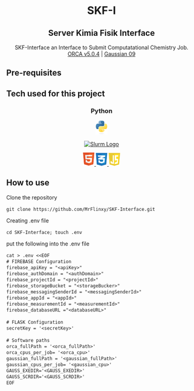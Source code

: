 <div align="center">
<h1>SKF-I</h1>
<h2>Server Kimia Fisik Interface</h2>
<p>SKF-Interface an Interface to Submit Computatational Chemistry Job.<br>
<a href="https://orcaforum.kofo.mpg.de/">ORCA v5.0.4</a> | <a href="https://gaussian.com/">Gaussian 09</a> 
</p>
</div>

## Pre-requisites

## Tech used for this project

<div align="center">
<h3>Python</h3>
<p>
  <a href="https://www.python.org/">
    <img alt="Python Logo" src="./images/python-logo.svg" width="30">
  </a>
</p>
<p>
  <a href="https://www.schedmd.com/">
    <img alt="Slurm Logo" src="./images/slurm-logo.svg" width="30">
  </a>
</p>
<p>
  <a href="/">
    <img alt="HTML Logo" src="./images/html-logo.svg" width="30">
  </a>
  <a href="/">
    <img alt="CSS Logo" src="./images/css-logo.svg" width="30">
  </a>
  <a href="/">
    <img alt="JS Logo" src="./images/javascript-logo.svg" width="30">
  </a>
</p>
</div>

## How to use

Clone the repository

```console
git clone https://github.com/MrFlinxy/SKF-Interface.git
```

Creating .env file

```console
cd SKF-Interface; touch .env
```

put the following into the .env file

```
cat > .env <<EOF
# FIREBASE Configuration
firebase_apiKey = "<apiKey>"
firebase_authDomain = "<authDomain>"
firebase_projectId = "<projectId>"
firebase_storageBucket = "<storageBucker>"
firebase_messagingSenderId = "<messagingSenderId>"
firebase_appId = "<appId>"
firebase_measurementId = "<measurementId>"
firebase_databaseURL ="<databaseURL>"

# FLASK Configuration
secretKey = '<secretKey>'

# Software paths
orca_fullPath = '<orca_fullPath>'
orca_cpus_per_job= '<orca_cpu>'
gaussian_fullPath = '<gaussian_fullPath>'
gaussian_cpus_per_job= '<gaussian_cpu>'
GAUSS_EXEDIR='<GAUSS_EXEDIR>'
GAUSS_SCRDIR='<GAUSS_SCRDIR>'
EOF
```
